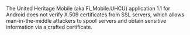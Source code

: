 The United Heritage Mobile (aka Fi_Mobile.UHCU) application 1.1 for Android does not verify X.509 certificates from SSL servers, which allows man-in-the-middle attackers to spoof servers and obtain sensitive information via a crafted certificate.